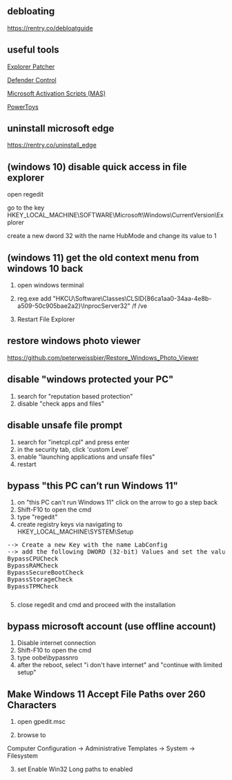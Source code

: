 ## debloating

https://rentry.co/debloatguide

## useful tools
[Explorer Patcher](https://github.com/valinet/ExplorerPatcher)

[Defender Control](https://github.com/qtkite/defender-control)

[Microsoft Activation Scripts (MAS)](https://github.com/massgravel/Microsoft-Activation-Scripts)

[PowerToys](https://github.com/microsoft/PowerToys)

## uninstall microsoft edge

https://rentry.co/uninstall_edge

## (windows 10) disable quick access in file explorer

open regedit

go to the key HKEY_LOCAL_MACHINE\SOFTWARE\Microsoft\Windows\CurrentVersion\Explorer

create a new dword 32 with the name HubMode and change its value to 1

## (windows 11) get the old context menu from windows 10 back

1. open windows terminal

2. reg.exe add "HKCU\Software\Classes\CLSID\{86ca1aa0-34aa-4e8b-a509-50c905bae2a2}\InprocServer32" /f /ve

3. Restart File Explorer

## restore windows photo viewer

https://github.com/peterweissbier/Restore_Windows_Photo_Viewer

## disable "windows protected your PC"

1. search for "reputation based protection"
2. disable "check apps and files"

## disable unsafe file prompt

1. search for "inetcpl.cpl" and press enter
2. in the security tab, click 'custom Level'
3. enable "launching applications and unsafe files"
4. restart

## bypass "this PC can’t run Windows 11"

1. on "this PC can't run Windows 11" click on the arrow to go a step back
2. Shift-F10 to open the cmd
3. type "regedit"
4. create registry keys via navigating to HKEY_LOCAL_MACHINE\SYSTEM\Setup
<pre style="margin-bottom: 0; border-bottom:none; padding-bottom:0.8em;">--> Create a new Key with the name LabConfig
--> add the following DWORD (32-bit) Values and set the values to 1
BypassCPUCheck
BypassRAMCheck
BypassSecureBootCheck
BypassStorageCheck
BypassTPMCheck</pre>

5. close regedit and cmd and proceed with the installation

## bypass microsoft account (use offline account)

1. Disable internet connection
2. Shift-F10 to open the cmd
3. type oobe\bypassnro
4. after the reboot, select "i don't have internet" and "continue with limited setup"

## Make Windows 11 Accept File Paths over 260 Characters

1. open gpedit.msc

2.  browse to

Computer Configuration -> Administrative Templates -> System -> Filesystem

3. set Enable Win32 Long paths to enabled
